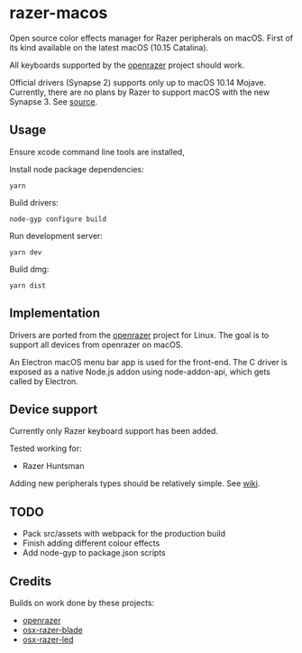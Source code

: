 # razer-macos

Open source color effects manager for Razer peripherals on macOS. First of its kind available on the latest macOS (10.15 Catalina).

All keyboards supported by the [openrazer](http://openrazer.github.io) project should work. 

Official drivers (Synapse 2) supports only up to macOS 10.14 Mojave. Currently, there are no plans by Razer to support macOS with the new Synapse 3.
See [source](https://support.razer.com/articles/1543762911).

## Usage

Ensure xcode command line tools are installed,

Install node package dependencies:

    yarn

Build drivers:

    node-gyp configure build

Run development server:

    yarn dev

Build dmg:

    yarn dist

## Implementation

Drivers are ported from the [openrazer](https://github.com/openrazer/openrazer) project for Linux.
The goal is to support all devices from openrazer on macOS.

An Electron macOS menu bar app is used for the front-end. 
The C driver is exposed as a native Node.js addon using node-addon-api, which gets called by Electron.

## Device support

Currently only Razer keyboard support has been added.

Tested working for:

* Razer Huntsman

Adding new peripherals types should be relatively simple. See [wiki](https://github.com/1kc/razer-macos/wiki).

## TODO

* Pack src/assets with webpack for the production build
* Finish adding different colour effects
* Add node-gyp to package.json scripts

## Credits

Builds on work done by these projects:

* [openrazer](https://github.com/openrazer/openrazer)
* [osx-razer-blade](https://github.com/kprinssu/osx-razer-blade)
* [osx-razer-led](https://github.com/dylanparker/osx-razer-led)
